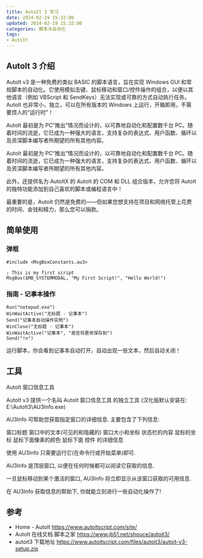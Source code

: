 ```yaml
---
title: AutoIt 3 学习
date: 2024-02-19 15:32:00
updated: 2024-02-19 15:32:00
categories: 脚本与自动化
tags:
- AutoIt
---
```


## AutoIt 3 介绍

AutoIt v3 是一种免费的类似 BASIC 的脚本语言，旨在实现 Windows GUI 和常规脚本的自动化。它使用模拟击键、鼠标移动和窗口/控件操作的组合，以便以其他语言（例如 VBScript 和 SendKeys）无法实现或可靠的方式自动执行任务。AutoIt 也非常小，独立，可以在所有版本的 Windows 上运行，开箱即用，不需要烦人的“运行时”！

AutoIt 最初是为 PC“推出”情况而设计的，以可靠地自动化和配置数千台 PC。随着时间的流逝，它已成为一种强大的语言，支持复杂的表达式、用户函数、循环以及资深脚本编写者所期望的所有其他内容。

AutoIt 最初是为 PC“推出”情况而设计的，以可靠地自动化和配置数千台 PC。随着时间的流逝，它已成为一种强大的语言，支持复杂的表达式、用户函数、循环以及资深脚本编写者所期望的所有其他内容。

此外，还提供名为 AutoItX 的 AutoIt 的 COM 和 DLL 组合版本，允许您将 AutoIt 的独特功能添加到自己喜欢的脚本或编程语言中！

最重要的是，AutoIt 仍然是免费的——但如果您想支持在项目和网络托管上花费的时间、金钱和精力，那么您可以捐款。

## 简单使用

### 弹框

```au3
#include <MsgBoxConstants.au3>

; This is my first script
MsgBox($MB_SYSTEMMODAL, "My First Script!", "Hello World!") 
```

<!-- more -->

### 指南 - 记事本操作

```au3
Run("notepad.exe")
WinWaitActive("无标题 - 记事本")
Send("记事本自动操作实例")
WinClose("无标题 - 记事本")
WinWaitActive("记事本", "是否将更改保存到")
Send("!n")
```

运行脚本，你会看到记事本自动打开，自动出现一些文本，然后自动关闭！

## 工具

AutoIt 窗口信息工具

AutoIt v3 提供一个名叫 AutoIt 窗口信息工具 的独立工具 (汉化版默认安装在: E:\AutoIt3\AU3Info.exe)

AU3Info 可帮助您获取指定窗口的详细信息. 主要包含了下列信息:

  窗口标题
  窗口中的文本(可见的和隐藏的)
  窗口大小和坐标
  状态栏的内容
  鼠标的坐标
  鼠标下面像素的颜色
  鼠标下面 控件 的详细信息

使用 AU3Info 只需要运行它(在命令行或开始菜单)即可.

AU3Info 是顶层窗口, 以便在任何时候都可以阅读它获取的信息.

一旦鼠标移动到某个激活的窗口, AU3Info 将立即显示从该窗口获取的可用信息.

在 AU3Info 获取信息的帮助下, 你就能立刻进行一些自动化操作了!

## 参考

* Home - AutoIt <https://www.autoitscript.com/site/>
* AutoIt 在线文档 脚本之家 <https://www.jb51.net/shouce/autoit3/>
* autoit3 下载地址 <https://www.autoitscript.com/files/autoit3/autoit-v3-setup.zip>
